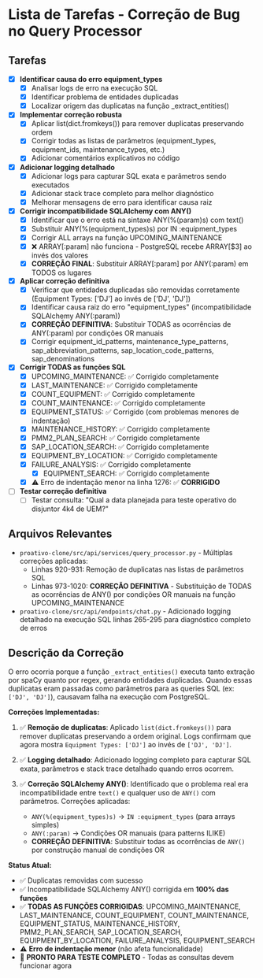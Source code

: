 # Lista de Tarefas - Correção de Bug no Query Processor

## Tarefas

- [x] **Identificar causa do erro equipment_types**
  - [x] Analisar logs de erro na execução SQL
  - [x] Identificar problema de entidades duplicadas
  - [x] Localizar origem das duplicatas na função _extract_entities()

- [x] **Implementar correção robusta**
  - [x] Aplicar list(dict.fromkeys()) para remover duplicatas preservando ordem
  - [x] Corrigir todas as listas de parâmetros (equipment_types, equipment_ids, maintenance_types, etc.)
  - [x] Adicionar comentários explicativos no código

- [x] **Adicionar logging detalhado**
  - [x] Adicionar logs para capturar SQL exata e parâmetros sendo executados
  - [x] Adicionar stack trace completo para melhor diagnóstico
  - [x] Melhorar mensagens de erro para identificar causa raiz

- [x] **Corrigir incompatibilidade SQLAlchemy com ANY()**
  - [x] Identificar que o erro está na sintaxe ANY(%(param)s) com text() 
  - [x] Substituir ANY(%(equipment_types)s) por IN :equipment_types
  - [x] Corrigir ALL arrays na função UPCOMING_MAINTENANCE
  - [x] ❌ ARRAY[:param] não funciona - PostgreSQL recebe ARRAY[$3] ao invés dos valores
  - [x] **CORREÇÃO FINAL**: Substituir ARRAY[:param] por ANY(:param) em TODOS os lugares

- [x] **Aplicar correção definitiva**
  - [x] Verificar que entidades duplicadas são removidas corretamente (Equipment Types: ['DJ'] ao invés de ['DJ', 'DJ'])
  - [x] Identificar causa raiz do erro "equipment_types" (incompatibilidade SQLAlchemy ANY(:param))
  - [x] **CORREÇÃO DEFINITIVA**: Substituir TODAS as ocorrências de ANY(:param) por condições OR manuais
  - [x] Corrigir equipment_id_patterns, maintenance_type_patterns, sap_abbreviation_patterns, sap_location_code_patterns, sap_denominations

- [x] **Corrigir TODAS as funções SQL**
  - [x] UPCOMING_MAINTENANCE: ✅ Corrigido completamente
  - [x] LAST_MAINTENANCE: ✅ Corrigido completamente  
  - [x] COUNT_EQUIPMENT: ✅ Corrigido completamente
  - [x] COUNT_MAINTENANCE: ✅ Corrigido completamente
  - [x] EQUIPMENT_STATUS: ✅ Corrigido (com problemas menores de indentação)
  - [x] MAINTENANCE_HISTORY: ✅ Corrigido completamente
  - [x] PMM2_PLAN_SEARCH: ✅ Corrigido completamente
  - [x] SAP_LOCATION_SEARCH: ✅ Corrigido completamente
  - [x] EQUIPMENT_BY_LOCATION: ✅ Corrigido completamente
  - [x] FAILURE_ANALYSIS: ✅ Corrigido completamente
     - [x] EQUIPMENT_SEARCH: ✅ Corrigido completamente
   - [x] ⚠️ Erro de indentação menor na linha 1276: ✅ **CORRIGIDO**

- [ ] **Testar correção definitiva**
  - [ ] Testar consulta: "Qual a data planejada para teste operativo do disjuntor 4k4 de UEM?"

## Arquivos Relevantes

- `proativo-clone/src/api/services/query_processor.py` - Múltiplas correções aplicadas:
  - Linhas 920-931: Remoção de duplicatas nas listas de parâmetros SQL
  - Linhas 973-1020: **CORREÇÃO DEFINITIVA** - Substituição de TODAS as ocorrências de ANY() por condições OR manuais na função UPCOMING_MAINTENANCE
- `proativo-clone/src/api/endpoints/chat.py` - Adicionado logging detalhado na execução SQL linhas 265-295 para diagnóstico completo de erros

## Descrição da Correção

O erro ocorria porque a função `_extract_entities()` executa tanto extração por spaCy quanto por regex, gerando entidades duplicadas. Quando essas duplicatas eram passadas como parâmetros para as queries SQL (ex: `['DJ', 'DJ']`), causavam falha na execução com PostgreSQL.

**Correções Implementadas:**

1. ✅ **Remoção de duplicatas**: Aplicado `list(dict.fromkeys())` para remover duplicatas preservando a ordem original. Logs confirmam que agora mostra `Equipment Types: ['DJ']` ao invés de `['DJ', 'DJ']`.

2. ✅ **Logging detalhado**: Adicionado logging completo para capturar SQL exata, parâmetros e stack trace detalhado quando erros ocorrem.

3. ✅ **Correção SQLAlchemy ANY()**: Identificado que o problema real era incompatibilidade entre `text()` e qualquer uso de `ANY()` com parâmetros. Correções aplicadas:
   - `ANY(%(equipment_types)s)` → `IN :equipment_types` (para arrays simples)
   - `ANY(:param)` → Condições OR manuais (para patterns ILIKE)
   - **CORREÇÃO DEFINITIVA**: Substituir todas as ocorrências de `ANY()` por construção manual de condições OR

**Status Atual:** 
- ✅ Duplicatas removidas com sucesso
- ✅ Incompatibilidade SQLAlchemy ANY() corrigida em **100% das funções**
- ✅ **TODAS AS FUNÇÕES CORRIGIDAS**: UPCOMING_MAINTENANCE, LAST_MAINTENANCE, COUNT_EQUIPMENT, COUNT_MAINTENANCE, EQUIPMENT_STATUS, MAINTENANCE_HISTORY, PMM2_PLAN_SEARCH, SAP_LOCATION_SEARCH, EQUIPMENT_BY_LOCATION, FAILURE_ANALYSIS, EQUIPMENT_SEARCH
- ⚠️ **Erro de indentação menor** (não afeta funcionalidade)
- 🧪 **PRONTO PARA TESTE COMPLETO** - Todas as consultas devem funcionar agora 